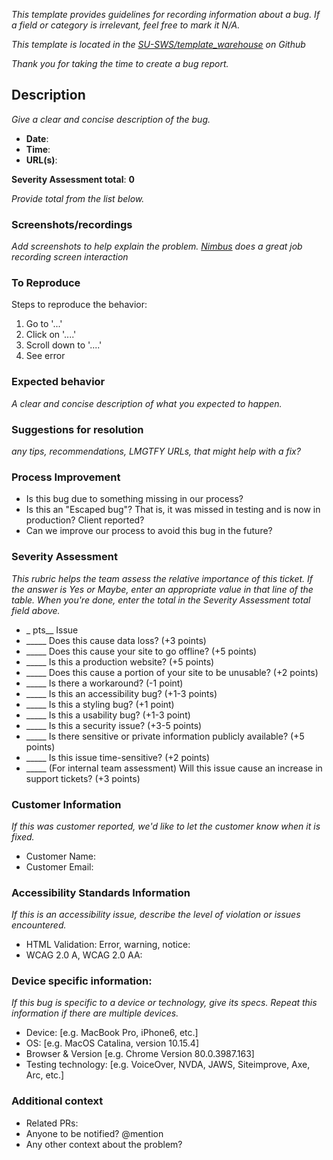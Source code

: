 _This template provides guidelines for recording information about a bug. If a field or category is irrelevant, feel free to mark it N/A._

_This template is located in the [SU-SWS/template_warehouse](https://github.com/SU-SWS/template_warehouse) on Github_

_Thank you for taking the time to create a bug report._

## Description
_Give a clear and concise description of the bug._

* **Date**:
* **Time**:
* **URL(s)**:

**Severity Assessment total**: **0**

_Provide total from the list below._

### Screenshots/recordings
_Add screenshots to help explain the problem.  [Nimbus](https://chrome.google.com/webstore/detail/nimbus-screenshot-screen/bpconcjcammlapcogcnnelfmaeghhagj?hl=en) does a great job recording screen interaction_

### To Reproduce
Steps to reproduce the behavior:
1. Go to '...'
1. Click on '....'
1. Scroll down to '....'
1. See error

### Expected behavior
_A clear and concise description of what you expected to happen._

### Suggestions for resolution
_any tips, recommendations, LMGTFY URLs, that might help with a fix?_

### Process Improvement
* Is this bug due to something missing in our process?
* Is this an "Escaped bug"? That is, it was missed in testing and is now in production? Client reported?
* Can we improve our process to avoid this bug in the future?

### Severity Assessment
_This rubric helps the team assess the relative importance of this ticket. If the answer is *Yes* or *Maybe*, enter an appropriate value in that line of the table. When you're done, enter the total in the *Severity Assessment total* field above._

* _ pts__  Issue
* _____ Does this cause data loss? (+3 points)
* _____ Does this cause your site to go offline? (+5 points)
* _____ Is this a production website? (+5 points)
* _____ Does this cause a portion of your site to be unusable? (+2 points)
* _____ Is there a workaround? (-1 point)
* _____ Is this an accessibility bug? (+1-3 points)
* _____ Is this a styling bug? (+1 point)
* _____ Is this a usability bug? (+1-3 point)
* _____ Is this a security issue? (+3-5 points)
* _____ Is there sensitive or private information publicly available? (+5 points)
* _____ Is this issue time-sensitive? (+2 points)
* _____ (For internal team assessment) Will this issue cause an increase in support tickets? (+3 points)

### Customer Information
_If this was customer reported, we'd like to let the customer know when it is fixed._
* Customer Name:
* Customer Email:

### Accessibility Standards Information
_If this is an accessibility issue, describe the level of violation or issues encountered._
* HTML Validation: Error, warning, notice:
* WCAG 2.0 A, WCAG 2.0 AA:

### Device specific information:
_If this bug is specific to a device or technology, give its specs. Repeat this information if there are multiple devices._
* Device: [e.g. MacBook Pro, iPhone6, etc.]
* OS: [e.g. MacOS Catalina, version 10.15.4]
* Browser & Version [e.g. Chrome Version 80.0.3987.163]
* Testing technology: [e.g. VoiceOver, NVDA, JAWS, Siteimprove, Axe, Arc, etc.]

### Additional context
* Related PRs:
* Anyone to be notified? @mention
* Any other context about the problem?
